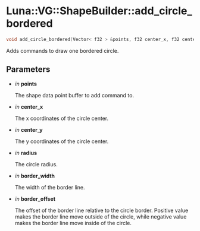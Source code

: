 # Luna::VG::ShapeBuilder::add_circle_bordered

```c++
void add_circle_bordered(Vector< f32 > &points, f32 center_x, f32 center_y, f32 radius, f32 border_width, f32 border_offset=0.0f)
```

Adds commands to draw one bordered circle. 



## Parameters
* *in* **points**

    The shape data point buffer to add command to. 

* *in* **center_x**

    The x coordinates of the circle center. 

* *in* **center_y**

    The y coordinates of the circle center. 

* *in* **radius**

    The circle radius. 

* *in* **border_width**

    The width of the border line. 

* *in* **border_offset**

    The offset of the border line relative to the circle border. Positive value makes the border line move outside of the circle, while negative value makes the border line move inside of the circle. 

